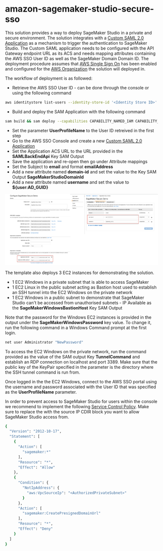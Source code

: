 # amazon-sagemaker-studio-secure-sso

This solution provides a way to deploy SageMaker Studio in a private and secure environment. The solution integrates with a [Custom SAML 2.0 Application](https://docs.aws.amazon.com/singlesignon/latest/userguide/samlapps.html) as a mechanism to trigger the authentication to SageMaker Studio. The Custom SAML application needs to be configured with the API Gateway endpoint URL as its ACS and needs mapping attributes containing the AWS SSO User ID as well as the SageMaker Domain Domain ID. 
The deployment procedure assumes that [AWS Single Sign On](https://docs.aws.amazon.com/singlesignon/latest/userguide/what-is.html) has been enabled and configured for the [AWS Organization](https://docs.aws.amazon.com/organizations/latest/userguide/orgs_introduction.html) the solution will deployed in.

The workflow of deployment is as followed:

- Retrieve the AWS SSO User ID - can be done through the console or using the following command
```sh
aws identitystore list-users --identity-store-id '<Identity Store ID>' --filter AttributePath='UserName',AttributeValue='user@company.com'
```
- Build and deploy the SAM Application with the following command
```sh
sam build && sam deploy --capabilities CAPABILITY_NAMED_IAM CAPABILITY_AUTO_EXPAND --guided
```
- Set the parameter **UserProfileName** to the User ID retreived in the first step
- Go to the AWS SSO Console and create a new [Custom SAML 2.0 Application](https://docs.aws.amazon.com/singlesignon/latest/userguide/samlapps.html)
- Set the Application ACS URL to the URL provided in the **SAMLBackEndApi** Key SAM Output
- Save the application and re-open then go under Attribute mappings
- Set the Subject to **email** and format **emailAddress**
- Add a new attribute named **domain-id** and set the value to the Key SAM Output **SageMakerStudioDomainId**
- Add a new attribute named **username** and set the value to **${user:AD_GUID}**


![image info](./img/SSO_App_Config.png)


The template also deploys 3 EC2 instances for demonstrating the solution. 

- 1 EC2 Windows in a private subnet that is able to access SageMaker
- 1 EC2 Linux in the public subnet acting as Bastion host used to establish an SSH tunnel into the EC2 Windows on the private network
- 1 EC2 Windows in a public subnet to demonstrate that SageMaker Studio can't be accessed from unauthorised subnets - IP Available as the **SageMakerWindowsBastionHost** Key SAM Output

Note that the password for the Windows EC2 instances is provided in the output under the **SageMakerWindowsPassword** key value. To change it, run the following command in a Windows Command prompt at the first login.

```sh
net user Administrator "NewPassword"
```

To access the EC2 Windows on the private network, run the command provided as the value of the SAM output Key **TunnelCommand** and establish an RDP connection on localhost and port 3389. Make sure that the public key of the KeyPair specified in the parameter is the directory where the SSH tunnel command is run from.

Once logged in the the EC2 Windows, connect to the AWS SSO portal using the username and password associated with the User ID that was specified as the **UserProfileName** parameter.

In order to prevent access to SageMaker Studio for users within the console we recommend to implement the following [Service Control Policy](https://docs.aws.amazon.com/organizations/latest/userguide/orgs_manage_policies_scps.html). Make sure to replace the ***<AuthorizedPrivateSubnet>*** with the source IP CDIR block you want to allow SageMaker Studio access from.

```sh
{
  "Version": "2012-10-17",
  "Statement": [
    {
      "Action": [
        "sagemaker:*"
      ],
      "Resource": "*",
      "Effect": "Allow"
    },
    {
      "Condition": {
        "NotIpAddress": {
          "aws:VpcSourceIp": "<AuthorizedPrivateSubnet>"
        }
      },
      "Action": [
        "sagemaker:CreatePresignedDomainUrl"
      ],
      "Resource": "*",
      "Effect": "Deny"
    }
  ]
}
```